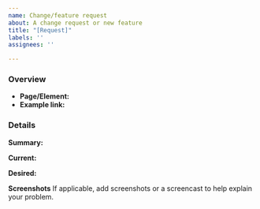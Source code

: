 ```yaml
---
name: Change/feature request
about: A change request or new feature
title: "[Request]"
labels: ''
assignees: ''

---
```


### Overview

* **Page/Element:**
* **Example link:**

### Details

**Summary:**

**Current:**

**Desired:**

**Screenshots**
If applicable, add screenshots or a screencast to help explain your problem.
